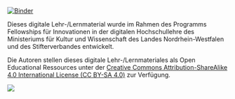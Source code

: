 [![Binder](https://mybinder.org/badge_logo.svg)](https://mybinder.org/v2/gh/PeterAKersten/physics/master)

Dieses digitale Lehr-/Lernmaterial wurde im Rahmen des Programms Fellowships für Innovationen in der digitalen Hochschullehre des Ministeriums für Kultur und Wissenschaft des Landes Nordrhein-Westfalen und des Stifterverbandes entwickelt.

Die Autoren stellen dieses digitale Lehr-/Lernmateriales als Open Educational Ressources unter der [Creative Commons Attribution-ShareAlike 4.0 International License (CC BY-SA 4.0)](https://creativecommons.org/licenses/by-sa/4.0/) zur Verfügung.

<img align="left" src="https://licensebuttons.net/l/by-sa/3.0/88x31.png">
